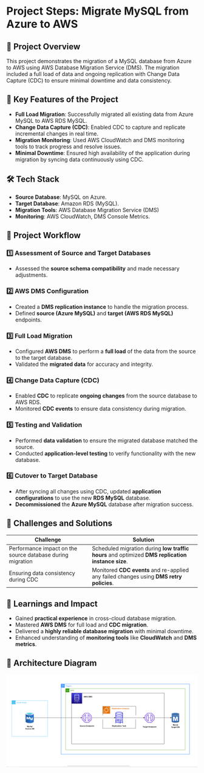 # Project Steps: Migrate MySQL from Azure to AWS

## 🚀 Project Overview
This project demonstrates the migration of a MySQL database from Azure to AWS using AWS Database Migration Service (DMS). The migration included a full load of data and ongoing replication with Change Data Capture (CDC) to ensure minimal downtime and data consistency.

## 🌟 Key Features of the Project
- **Full Load Migration**: Successfully migrated all existing data from Azure MySQL to AWS RDS MySQL.
- **Change Data Capture (CDC)**: Enabled CDC to capture and replicate incremental changes in real time.
- **Migration Monitoring**: Used AWS CloudWatch and DMS monitoring tools to track progress and resolve issues.
- **Minimal Downtime**: Ensured high availability of the application during migration by syncing data continuously using CDC.

## 🛠 Tech Stack
- **Source Database**: MySQL on Azure.
- **Target Database**: Amazon RDS (MySQL).
- **Migration Tools**: AWS Database Migration Service (DMS)
- **Monitoring**: AWS CloudWatch, DMS Console Metrics.

## 📜 Project Workflow

### **1️⃣ Assessment of Source and Target Databases**
- Assessed the **source schema compatibility** and made necessary adjustments.

### **2️⃣ AWS DMS Configuration**
- Created a **DMS replication instance** to handle the migration process.
- Defined **source (Azure MySQL)** and **target (AWS RDS MySQL)** endpoints.

### **3️⃣ Full Load Migration**
- Configured **AWS DMS** to perform a **full load** of the data from the source to the target database.
- Validated the **migrated data** for accuracy and integrity.

### **4️⃣ Change Data Capture (CDC)**
- Enabled **CDC** to replicate **ongoing changes** from the source database to AWS RDS.
- Monitored **CDC events** to ensure data consistency during migration.

### **5️⃣ Testing and Validation**
- Performed **data validation** to ensure the migrated database matched the source.
- Conducted **application-level testing** to verify functionality with the new database.

### **6️⃣ Cutover to Target Database**
- After syncing all changes using CDC, updated **application configurations** to use the new **RDS MySQL** database.
- **Decommissioned** the **Azure MySQL** database after migration success.

## 🚧 Challenges and Solutions

| Challenge | Solution |
|-----------|----------|
| Performance impact on the source database during migration | Scheduled migration during **low traffic hours** and optimized **DMS replication instance size**. |
| Ensuring data consistency during CDC | Monitored **CDC events** and re-applied any failed changes using **DMS retry policies**. |

## 🎯 Learnings and Impact
- Gained **practical experience** in cross-cloud database migration.
- Mastered **AWS DMS** for full load and **CDC migration**.
- Delivered a **highly reliable database migration** with minimal downtime.
- Enhanced understanding of **monitoring tools** like **CloudWatch** and **DMS metrics**.

## 📸 Architecture Diagram
![AWS Architecture](../images/dms-arch.png)
